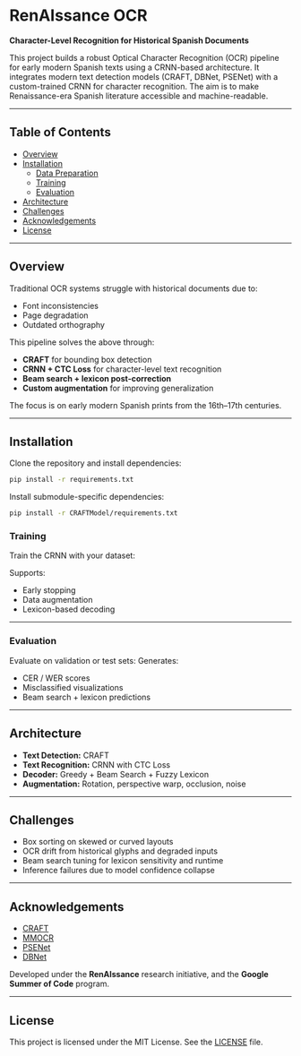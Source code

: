 # RenAIssance OCR  
**Character-Level Recognition for Historical Spanish Documents**

This project builds a robust Optical Character Recognition (OCR) pipeline for early modern Spanish texts using a CRNN-based architecture. It integrates modern text detection models (CRAFT, DBNet, PSENet) with a custom-trained CRNN for character recognition. The aim is to make Renaissance-era Spanish literature accessible and machine-readable.

---

## Table of Contents

- [Overview](#-overview)  
- [Installation](#-installation)  
  - [Data Preparation](#-data-preparation)  
  - [Training](#-training)  
  - [Evaluation](#-evaluation)  
- [Architecture](#-architecture)  
- [Challenges](#-challenges)  
- [Acknowledgements](#-acknowledgements)  
- [License](#-license)  

---

## Overview

Traditional OCR systems struggle with historical documents due to:

- Font inconsistencies  
- Page degradation  
- Outdated orthography  

This pipeline solves the above through:

- **CRAFT** for bounding box detection  
- **CRNN + CTC Loss** for character-level text recognition  
- **Beam search + lexicon post-correction**  
- **Custom augmentation** for improving generalization  

The focus is on early modern Spanish prints from the 16th–17th centuries.

---

## Installation

Clone the repository and install dependencies:

```bash
pip install -r requirements.txt
```

Install submodule-specific dependencies:

```bash
pip install -r CRAFTModel/requirements.txt
```

### Training

Train the CRNN with your dataset:

Supports:

- Early stopping  
- Data augmentation  
- Lexicon-based decoding  

---

### Evaluation

Evaluate on validation or test sets:
Generates:

- CER / WER scores  
- Misclassified visualizations  
- Beam search + lexicon predictions  

---

## Architecture

- **Text Detection:** CRAFT 
- **Text Recognition:** CRNN with CTC Loss  
- **Decoder:** Greedy + Beam Search + Fuzzy Lexicon  
- **Augmentation:** Rotation, perspective warp, occlusion, noise  

---

## Challenges

- Box sorting on skewed or curved layouts  
- OCR drift from historical glyphs and degraded inputs  
- Beam search tuning for lexicon sensitivity and runtime  
- Inference failures due to model confidence collapse  

---

##  Acknowledgements

- [CRAFT](https://github.com/clovaai/CRAFT-pytorch)  
- [MMOCR](https://github.com/open-mmlab/mmocr)  
- [PSENet](https://github.com/whai362/PSENet)  
- [DBNet](https://github.com/MhLiao/DB)  

Developed under the **RenAIssance** research initiative, and the **Google Summer of Code** program.

---

## License

This project is licensed under the MIT License. See the [LICENSE](LICENSE) file.
